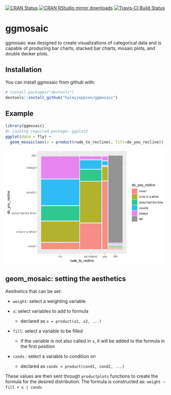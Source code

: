 
<!-- README.md is generated from README.Rmd. Please edit that file -->

[![CRAN
Status](http://www.r-pkg.org/badges/version/ggmosaic)](https://cran.r-project.org/package=ggmosaic)
[![CRAN RStudio mirror
downloads](http://cranlogs.r-pkg.org/badges/ggmosaic)](http://www.r-pkg.org/pkg/ggmosaic)
[![Travis-CI Build
Status](https://travis-ci.org/haleyjeppson/ggmosaic.svg?branch=master)](https://travis-ci.org/haleyjeppson/ggmosaic)

# ggmosaic

ggmosaic was designed to create visualizations of categorical data and
is capable of producing bar charts, stacked bar charts, mosaic plots,
and double decker plots.

## Installation

You can install ggmosaic from github with:

``` r
# install.packages("devtools")
devtools::install_github("haleyjeppson/ggmosaic")
```

## Example

``` r
library(ggmosaic)
#> Loading required package: ggplot2
ggplot(data = fly) +
  geom_mosaic(aes(x = product(rude_to_recline), fill=do_you_recline))
```

![](man/figures/README-example-1.png)<!-- -->

## geom\_mosaic: setting the aesthetics

Aesthetics that can be set:

  - `weight`: select a weighting variable

  - `x`: select variables to add to formula
    
      - declared as `x = product(x1, x2, ...)`

  - `fill`: select a variable to be filled
    
      - if the variable is not also called in `x`, it will be added to
        the formula in the first position

  - `conds` : select a variable to condition on
    
      - declared as `conds = product(cond1, cond2, ...)`

These values are then sent through `productplots` functions to create
the formula for the desired distribution. The formula is constructed as:
`weight ~ fill + x | conds`
